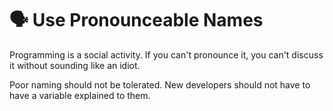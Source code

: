 # 🗣️ Use Pronounceable Names

Programming is a social activity. If you can't pronounce it, you can't discuss it without sounding like an idiot.

Poor naming should not be tolerated. New developers should not have to have a variable explained to them.
